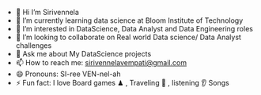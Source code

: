 
- 👋 Hi I’m Sirivennela
- 🌱 I’m currently learning data science at Bloom Institute of Technology 
- 👀 I’m interested in DataScience, Data Analyst and Data Engineering roles
- 👯 I’m looking to collaborate on Real world Data science/ Data Analyst challenges
- 💬 Ask me about My DataScience projects
- 📫 How to reach me: sirivennelavempati@gmail.com
- 😄 Pronouns: SI-ree VEN-nel-ah
- ⚡ Fun fact: I love Board games ♟ , Traveling 🧳 , listening 👂 Songs
<!--
**sirivennelavempati/sirivennelavempati** is a ✨ _special_ ✨ repository because its `README.md` (this file) appears on your GitHub profile.
-->
